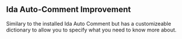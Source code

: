 ## Ida Auto-Comment Improvement

Similary to the installed Ida Auto Comment but has a customizeable dictionary to allow you to specify what you need to know more about.
